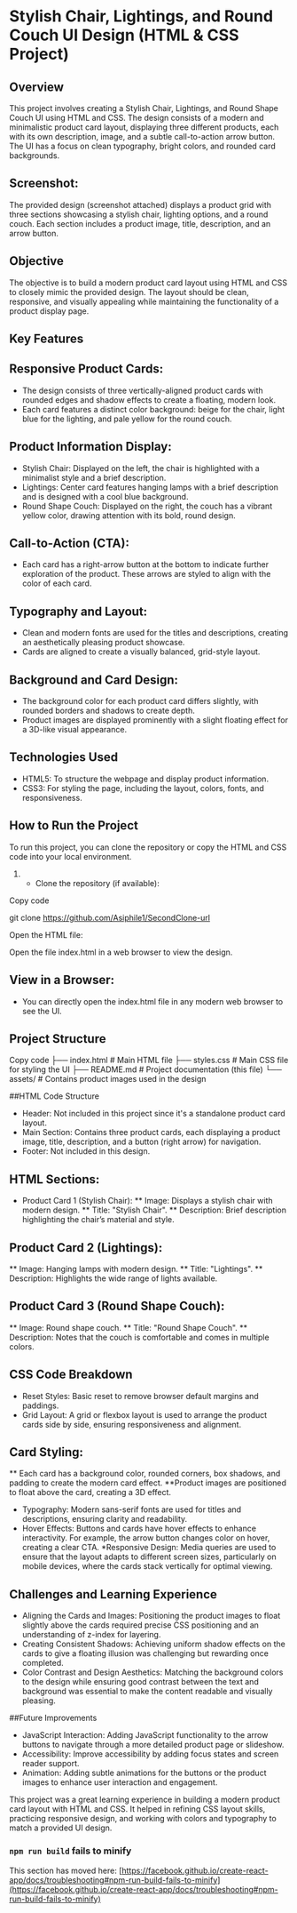 # Stylish Chair, Lightings, and Round Couch UI Design (HTML & CSS Project)

## Overview

This project involves creating a Stylish Chair, Lightings, and Round Shape Couch UI using HTML and CSS. The design consists of a modern and minimalistic product card layout, displaying three different products, each with its own description, image, and a subtle call-to-action arrow button. The UI has a focus on clean typography, bright colors, and rounded card backgrounds.

## Screenshot:

The provided design (screenshot attached) displays a product grid with three sections showcasing a stylish chair, lighting options, and a round couch. Each section includes a product image, title, description, and an arrow button.

## Objective

The objective is to build a modern product card layout using HTML and CSS to closely mimic the provided design. The layout should be clean, responsive, and visually appealing while maintaining the functionality of a product display page.

## Key Features

## Responsive Product Cards:

* The design consists of three vertically-aligned product cards with rounded edges and shadow effects to create a floating, modern look.
* Each card features a distinct color background: beige for the chair, light blue for the lighting, and pale yellow for the round couch.

## Product Information Display:

* Stylish Chair: Displayed on the left, the chair is highlighted with a minimalist style and a brief description.
* Lightings: Center card features hanging lamps with a brief description and is designed with a cool blue background.
* Round Shape Couch: Displayed on the right, the couch has a vibrant yellow color, drawing attention with its bold, round design.

## Call-to-Action (CTA):

* Each card has a right-arrow button at the bottom to indicate further exploration of the product. These arrows are styled to align with the color of each card.

## Typography and Layout:

* Clean and modern fonts are used for the titles and descriptions, creating an aesthetically pleasing product showcase.
* Cards are aligned to create a visually balanced, grid-style layout.

## Background and Card Design:

* The background color for each product card differs slightly, with rounded borders and shadows to create depth.
* Product images are displayed prominently with a slight floating effect for a 3D-like visual appearance.
## Technologies Used

* HTML5: To structure the webpage and display product information.
* CSS3: For styling the page, including the layout, colors, fonts, and responsiveness.

## How to Run the Project
To run this project, you can clone the repository or copy the HTML and CSS code into your local environment.

1. * Clone the repository (if available):


Copy code

git clone https://github.com/Asiphile1/SecondClone-url

Open the HTML file:

Open the file index.html in a web browser to view the design.

## View in a Browser:

* You can directly open the index.html file in any modern web browser to see the UI.


## Project Structure

Copy code
├── index.html      # Main HTML file
├── styles.css      # Main CSS file for styling the UI
├── README.md       # Project documentation (this file)
└── assets/         # Contains product images used in the design

##HTML Code Structure

* Header: Not included in this project since it's a standalone product card layout.
* Main Section: Contains three product cards, each displaying a product image, title, description, and a button (right arrow) for navigation.
* Footer: Not included in this design.

## HTML Sections:

* Product Card 1 (Stylish Chair):
** Image: Displays a stylish chair with modern design.
** Title: "Stylish Chair".
** Description: Brief description highlighting the chair’s material and style.

## Product Card 2 (Lightings):
** Image: Hanging lamps with modern design.
** Title: "Lightings".
** Description: Highlights the wide range of lights available.

## Product Card 3 (Round Shape Couch):
** Image: Round shape couch.
** Title: "Round Shape Couch".
** Description: Notes that the couch is comfortable and comes in multiple colors.

## CSS Code Breakdown

* Reset Styles: Basic reset to remove browser default margins and paddings.
* Grid Layout: A grid or flexbox layout is used to arrange the product cards side by side, ensuring responsiveness and alignment.

## Card Styling:

** Each card has a background color, rounded corners, box shadows, and padding to create the modern card effect.
**Product images are positioned to float above the card, creating a 3D effect.
* Typography: Modern sans-serif fonts are used for titles and descriptions, ensuring clarity and readability.
* Hover Effects: Buttons and cards have hover effects to enhance interactivity. For example, the arrow button changes color on hover, creating a clear CTA.
*Responsive Design: Media queries are used to ensure that the layout adapts to different screen sizes, particularly on mobile devices, where the cards stack vertically for optimal viewing.


## Challenges and Learning Experience

* Aligning the Cards and Images: Positioning the product images to float slightly above the cards required precise CSS positioning and an understanding of z-index for layering.
* Creating Consistent Shadows: Achieving uniform shadow effects on the cards to give a floating illusion was challenging but rewarding once completed.
* Color Contrast and Design Aesthetics: Matching the background colors to the design while ensuring good contrast between the text and background was essential to make the content readable and visually pleasing.

##Future Improvements

* JavaScript Interaction: Adding JavaScript functionality to the arrow buttons to navigate through a more detailed product page or slideshow.
* Accessibility: Improve accessibility by adding focus states and screen reader support.
* Animation: Adding subtle animations for the buttons or the product images to enhance user interaction and engagement.


This project was a great learning experience in building a modern product card layout with HTML and CSS. It helped in refining CSS layout skills, practicing responsive design, and working with colors and typography to match a provided UI design.

### `npm run build` fails to minify

This section has moved here: [https://facebook.github.io/create-react-app/docs/troubleshooting#npm-run-build-fails-to-minify](https://facebook.github.io/create-react-app/docs/troubleshooting#npm-run-build-fails-to-minify)
